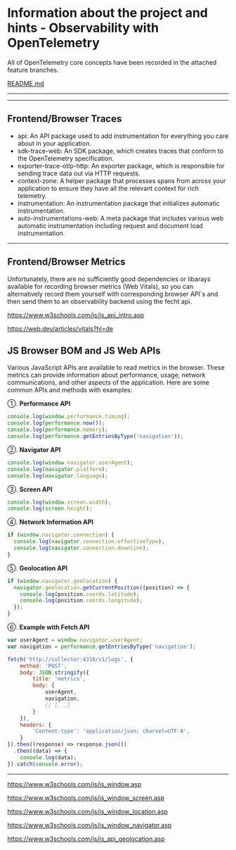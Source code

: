 # Information about the project and hints - Observability with OpenTelemetry

All of OpenTelemetry core concepts have been recorded in the attached feature branches.

[README.md](README.md)

---

---

## Frontend/Browser Traces

- api: An API package used to add instrumentation for everything you care about in your application.
- sdk-trace-web: An SDK package, which creates traces that conform to the OpenTelemetry specification.
- exporter-trace-otlp-http: An exporter package, which is responsible for sending trace data out via HTTP requests.
- context-zone: A helper package that processes spans from across your application to ensure they have all the relevant context for rich telemetry.
- instrumentation: An instrumentation package that initializes automatic instrumentation.
- auto-instrumentations-web: A meta package that includes various web automatic instrumentation including request and document load instrumentation.

---

## Frontend/Browser Metrics

Unfortunately, there are no sufficiently good dependencies or libarays available for recording browser metrics (Web Vitals),
so you can alternatively record them yourself with corresponding browser API´s and then send them to an observability backend using the fecht api.

https://www.w3schools.com/js/js_api_intro.asp

https://web.dev/articles/vitals?hl=de

## JS Browser BOM and JS Web APIs

Various JavaScript APIs are available to read metrics in the browser.
These metrics can provide information about performance, usage, network communications,
and other aspects of the application. Here are some common APIs and methods with examples:

①. **Performance API**

```javascript
console.log(window.performance.timing);
console.log(performance.now());
console.log(performance.memory);
console.log(performance.getEntriesByType('navigation'));
```

②. **Navigator API**

```javascript
console.log(window.navigator.userAgent);
console.log(navigator.platform);
console.log(navigator.language);
```

③. **Screen API**

```javascript
console.log(window.screen.width);
console.log(screen.height);
```

④. **Network Information API**

```javascript
if (window.navigator.connection) {
  console.log(navigator.connection.effectiveType);
  console.log(navigator.connection.downlink);
}
```

⑤. **Geolocation API**

```javascript
if (window.navigator.geolocation) {
  navigator.geolocation.getCurrentPosition((position) => {
    console.log(position.coords.latitude);
    console.log(position.coords.longitude);
  });
}
```

⑥. **Example with Fetch API**

```javascript
var userAgent = window.navigator.userAgent;
var navigation = performance.getEntriesByType('navigation');

fetch('http://collector:4318/v1/logs', {
    method: 'POST',
    body: JSON.stringify({
        title: 'metrics',
        body: {
            userAgent,
            navigation,
            // [...]
        }
    }),
    headers: {
        'Content-type': 'application/json; charset=UTF-8',
    }
}).then((response) => response.json())
  .then((data) => {
    console.log(data);
}).catch(console.error);
```

---

https://www.w3schools.com/js/js_window.asp

https://www.w3schools.com/js/js_window_screen.asp

https://www.w3schools.com/js/js_window_location.asp

https://www.w3schools.com/js/js_window_navigator.asp

https://www.w3schools.com/js/js_api_geolocation.asp
